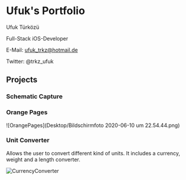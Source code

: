 # Ufuk's Portfolio

Ufuk Türközü

Full-Stack iOS-Developer

E-Mail: ufuk_trkz@hotmail.de

Twitter: @trkz_ufuk

## Projects

### Schematic Capture

### Orange Pages

![OrangePages](Desktop/Bildschirmfoto 2020-06-10 um 22.54.44.png)



### Unit Converter

Allows the user to convert different kind of units. It includes a currency, weight and a length converter.

![CurrencyConverter](https://user-images.githubusercontent.com/57141872/72815324-c48b0f80-3c66-11ea-840f-67ba44a9466d.png)


